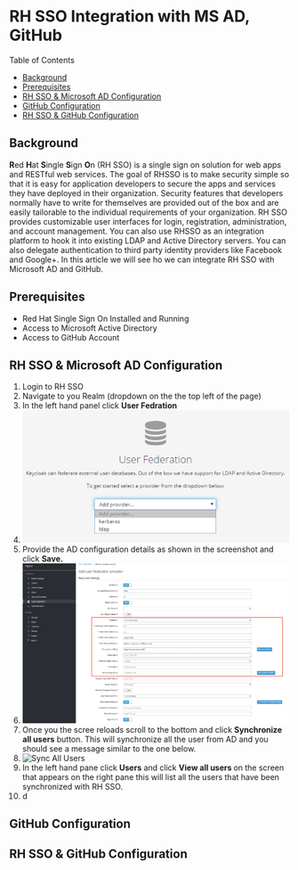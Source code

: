 <h1>RH SSO Integration with MS AD, GitHub</h1>

<p>Table of Contents</p>

<ul>
	<li><a href="#_background">Background</a></li>
	<li><a href="#_prerequisites">Prerequisites</a></li>
	<li><a href="#_goals">RH SSO &amp; Microsoft AD Configuration</a></li>
	<li><a href="#_steps">GitHub Configuration</a></li>
	<li><a href="#_steps">RH SSO &amp; GitHub Configuration</a></li>
</ul>

<h2>Background</h2>

<p><strong>R</strong>ed <strong>H</strong>at <strong>S</strong>ingle <strong>S</strong>ign <strong>O</strong>n (RH SSO) is a single sign on solution for web apps and RESTful web services. The goal of RHSSO is to make security simple so that it is easy for application developers to secure the apps and services they have deployed in their organization. Security features that developers normally have to write for themselves are provided out of the box and are easily tailorable to the individual requirements of your organization. RH SSO provides customizable user interfaces for login, registration, administration, and account management. You can also use RHSSO as an integration platform to hook it into existing LDAP and Active Directory servers. You can also delegate authentication to third party identity providers like Facebook and Google+. In this article we will see ho we can integrate RH SSO with Microsoft AD and GitHub.</p>

<h2>Prerequisites</h2>

<ul>
	<li>Red Hat Single Sign On Installed and Running</li>
	<li>Access to Microsoft Active Directory</li>
	<li>Access to GitHub Account</li>
</ul>

<h2>RH SSO &amp; Microsoft AD Configuration</h2>

<ol>
	<li>Login to RH SSO</li>
	<li>Navigate to you Realm (dropdown on the the top left of the page)</li>
	<li>In the left hand panel click <strong>User Fedration</strong></li>
	<li><img alt="User Fedration" src="https://github.com/rohitralhan/RHSSOIntegADGitLDAP/blob/main/images/rhsso-user-fedration.png" /></li>
	<li>Provide the AD configuration details as shown in the screenshot and click <strong>Save.</strong></li>
	<li><img alt="AD Setup" src="https://github.com/rohitralhan/RHSSOIntegADGitLDAP/blob/main/images/ad-setup.png" /></li>
	<li>Once you the scree reloads scroll to the bottom and click <strong>Synchronize all users</strong> button. This will synchronize all the user from AD and you should see a message similar to the one below.</li>
	<li><img alt="Sync All Users" src="https://github.com/rohitralhan/RHSSOIntegADGitLDAP/blob/main/images/sync-users.png" /></li>
	<li>In the left hand pane click <strong>Users</strong> and click <strong>View all users </strong>on the screen that appears on the right pane this will list all the users that have been synchronized with RH SSO.</li>
	<li>d</li>
</ol>

<h2>GitHub Configuration</h2>

<h2>RH SSO &amp; GitHub Configuration</h2>
